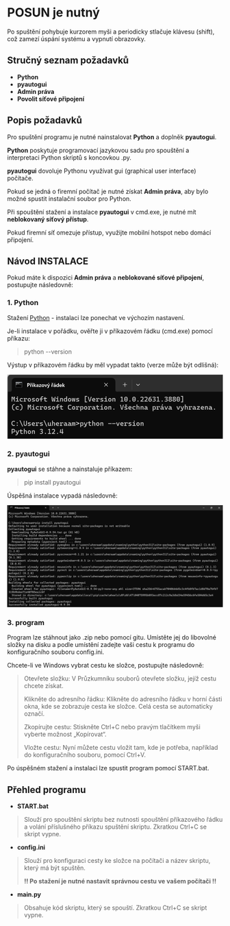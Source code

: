 # POSUN je nutný

Po spuštění pohybuje kurzorem myši a periodicky stlačuje klávesu (shift), což zamezí úspání systému a vypnutí obrazovky.

## Stručný seznam požadavků

- **Python**
- **pyautogui**
- **Admin práva**
- **Povolit síťové připojení**

## Popis požadavků

Pro spuštění programu je nutné nainstalovat **Python** a doplněk **pyautogui**.

 **Python** poskytuje programovací jazykovou sadu pro spouštění a interpretaci Python skriptů s koncovkou .py.
 
 **pyautogui** dovoluje Pythonu využívat gui (graphical user interface) počítače.

Pokud se jedná o firemní počítač je nutné získat **Admin práva**, aby bylo možné spustit instalační soubor pro Python.

Při spouštění stažení a instalace **pyautogui** v cmd.exe, je nutné mít **neblokovaný síťový přístup**. 

Pokud firemní síť omezuje přístup, využijte mobilní hotspot nebo domácí připojení.

## Návod INSTALACE

Pokud máte k dispozici **Admin práva** a **neblokované síťové připojení**, postupujte následovně:

### 1. Python

Stažení [Python](https://www.python.org/downloads/) - instalaci lze ponechat ve výchozím nastavení.

Je-li instalace v pořádku, ověřte ji v příkazovém řádku (cmd.exe) pomocí příkazu:

>python --version

Výstup v příkazovém řádku by měl vypadat takto (verze může být odlišná):

![Python verze](/assets/Python_verze.png "Python verze")

### 2. pyautogui

**pyautogui** se stáhne a nainstaluje příkazem:

>pip install pyautogui

Úspěšná instalace vypadá následovně:

![Instalace pyautogui](/assets/Python_pyautogui.png "Instalace pyautogui")

### 3. program

Program lze stáhnout jako .zip nebo pomocí gitu. Umístěte jej do libovolné složky na disku a podle umístění zadejte vaši cestu k programu do konfiguračního souboru config.ini.

Chcete-li ve Windows vybrat cestu ke složce, postupujte následovně:

>Otevřete složku: V Průzkumníku souborů otevřete složku, jejíž cestu chcete získat.
>
>Klikněte do adresního řádku: Klikněte do adresního řádku v horní části okna, kde se zobrazuje cesta ke složce. Celá cesta se automaticky označí.
>
>Zkopírujte cestu: Stiskněte Ctrl+C nebo pravým tlačítkem myši vyberte možnost „Kopírovat“.
>
>Vložte cestu: Nyní můžete cestu vložit tam, kde je potřeba, například do konfiguračního souboru, pomocí Ctrl+V.

Po úspěšném stažení a instalaci lze spustit program pomocí START.bat.

## Přehled programu

- **START.bat**

>Slouží pro spouštění skriptu bez nutnosti spouštění příkazového řádku a volání příslušného příkazu spuštění skriptu. Zkratkou Ctrl+C se skript vypne.

- **config.ini**

>Slouží pro konfiguraci cesty ke složce na počítači a název skriptu, který má být spuštěn.
>
>**!! Po stažení je nutné nastavit správnou cestu ve vašem počítači !!**

- **main.py**

>Obsahuje kód skriptu, který se spouští. Zkratkou Ctrl+C se skript vypne.